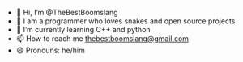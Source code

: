 - 👋 Hi, I’m @TheBestBoomslang
- 👀 I am a programmer who loves snakes and open source projects 
- 🌱 I’m currently learning C++ and python
- 📫 How to reach me thebestboomslang@gmail.com
- 😄 Pronouns: he/him


